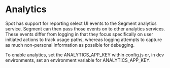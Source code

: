 # Analytics

Spot has support for reporting select UI events to the Segment analytics service. Segment can then pass those events on to other analytics services. These events differ from logging in that they focus specifically on user initiated actions to track usage paths, whereas logging attempts to capture as much non-personal information as possible for debugging.

To enable analytics, set the ANALYTICS_APP_KEY within config.js or, in dev environments, set an environment variable for ANALYTICS_APP_KEY.

